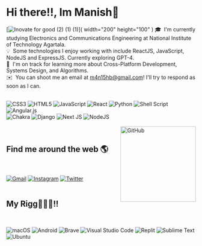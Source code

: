 # Hi there!!, Im Manish🙌 
[![Inovate for good (2) (1) (1)](https://github.com/manish011003/manish011003/assets/121610109/c19fec44-7cf1-4375-a84a-4962c436ccbd)]( width="200" height="100" )
🎓 &nbsp;I'm currently studying Electronics and Communications Engineering at National Institute of Technology Agartala.\
💡 &nbsp;Some technologies I enjoy working with include ReactJS, JavaScript, NodeJS and ExpressJS. Currently exploring GPT-4.\
🌱 &nbsp;I'm on track for learning more about Cross-Platform Development, Systems Design, and Algorithms.\
✉️ &nbsp;You can shoot me an email at m4n15hb@gmail.com! I'll try to respond as soon as I can.
<br>
<br>

![CSS3](https://img.shields.io/badge/css3-%231572B6.svg?style=for-the-badge&logo=css3&logoColor=white)
![HTML5](https://img.shields.io/badge/html5-%23E34F26.svg?style=for-the-badge&logo=html5&logoColor=white)
![JavaScript](https://img.shields.io/badge/javascript-%23323330.svg?style=for-the-badge&logo=javascript&logoColor=%23F7DF1E)
![React](https://img.shields.io/badge/react-%2320232a.svg?style=for-the-badge&logo=react&logoColor=%2361DAFB)
![Python](https://img.shields.io/badge/python-3670A0?style=for-the-badge&logo=python&logoColor=ffdd54)
![Shell Script](https://img.shields.io/badge/shell_script-%23121011.svg?style=for-the-badge&logo=gnu-bash&logoColor=white)
![Angular.js](https://img.shields.io/badge/angular.js-%23E23237.svg?style=for-the-badge&logo=angularjs&logoColor=white)
<br> 
![Chakra](https://img.shields.io/badge/chakra-%234ED1C5.svg?style=for-the-badge&logo=chakraui&logoColor=white)
![Django](https://img.shields.io/badge/django-%23092E20.svg?style=for-the-badge&logo=django&logoColor=white)
![Next JS](https://img.shields.io/badge/Next-black?style=for-the-badge&logo=next.js&logoColor=white)
![NodeJS](https://img.shields.io/badge/node.js-6DA55F?style=for-the-badge&logo=node.js&logoColor=white)
<br>
<br><img alt="GitHub" src="https://github.githubassets.com/images/mona-loading-dark.gif" width="200" height="200" align="right"/>
<br> 

## Find me around the web 🌎
<br>

[![Gmail](https://img.shields.io/badge/Gmail-D14836?style=for-the-badge&logo=gmail&logoColor=white)](https://mail.google.com/mail/u/5/#inbox?compose=GTvVlcSBpRnRMkzBzjvbRXbcxcZZPgMPdlhCkqPDvHrRrPhNTRjmXshGmTLkgskZcmJgvtLdZNNnF)
[![Instagram](https://img.shields.io/badge/Instagram-%23E4405F.svg?style=for-the-badge&logo=Instagram&logoColor=white)](https://www.instagram.com/manishb.exe/?hl=en)
[![Twitter](https://img.shields.io/badge/Twitter-%231DA1F2.svg?style=for-the-badge&logo=Twitter&logoColor=white)](https://twitter.com/itsmanishbiswas)
<br>
<br>
## My Rigg👨🏻‍💻!!
<br>

![macOS](https://img.shields.io/badge/mac%20os-000000?style=for-the-badge&logo=macos&logoColor=F0F0F0)
![Android](https://img.shields.io/badge/Android-3DDC84?style=for-the-badge&logo=android&logoColor=white)
![Brave](https://img.shields.io/badge/Brave-FB542B?style=for-the-badge&logo=Brave&logoColor=white)
![Visual Studio Code](https://img.shields.io/badge/Visual%20Studio%20Code-0078d7.svg?style=for-the-badge&logo=visual-studio-code&logoColor=white)
![Replit](https://img.shields.io/badge/Replit-DD1200?style=for-the-badge&logo=Replit&logoColor=white)
![Sublime Text](https://img.shields.io/badge/sublime_text-%23575757.svg?style=for-the-badge&logo=sublime-text&logoColor=important)
![Ubuntu](https://img.shields.io/badge/Ubuntu-E95420?style=for-the-badge&logo=ubuntu&logoColor=white)
<br>
